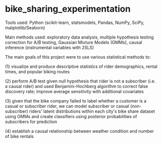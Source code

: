 # bike_sharing_experimentation

Tools used: Python (scikit-learn, statsmodels, Pandas, NumPy, SciPy, matplotlib/Seaborn)

Main methods used: exploratory data analysis, multiple hypothesis testing correction for A/B testing, Gaussian Mixture Models (GMMs), causal inference (instrumental variables with 2SLS)

The main goals of this project were to use various statistical methods to:

(1) visualize and produce descriptive statistics of rider demographics, rental times, and popular biking routes

(2) perform A/B test given null hypothesis that rider is not a subscriber (i.e. a causal rider) and used Benjamini-Hochberg algorithm to correct false discovery rate; improve average sensitivity with additional covariates

(3) given that the bike company failed to label whether a customer is a casual or subscriber rider, we can model subscriber or casual (non-subscriber) riders' latent distributions within each city's bike share dataset using GMMs and create classifiers using posterior probabilities of subscribers for prediction

(4) establish a causal relationship between weather condition and number of bike rentals
